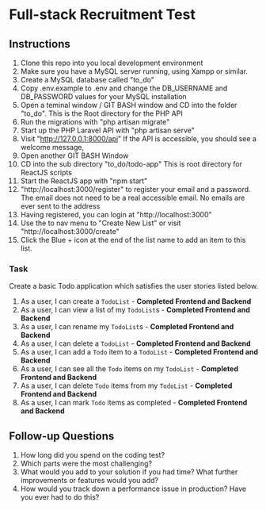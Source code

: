 # Full-stack Recruitment Test

## Instructions

1. Clone this repo into you local development environment
2. Make sure you have a MySQL server running, using Xampp or similar.
3. Create a MySQL database called "to_do"
4. Copy .env.example to .env and change the DB_USERNAME and DB_PASSWORD values for your MySQL installation
5. Open a teminal window / GIT BASH window and CD into the folder "to_do". This is the Root directory for the PHP API
6. Run the migrations with "php artisan migrate"
7. Start up the PHP Laravel API with "php artisan serve"
8. Visit "http://127.0.0.1:8000/api" If the API is accessible, you should see a welcome message,
9. Open another GIT BASH Window
10. CD into the sub directory "to_do/todo-app"    This is root directory for ReactJS scripts
11. Start the ReactJS app with "npm start"
12. "http://localhost:3000/register"  to register your email and a password.  The email does not need to be a real accessible email. No emails are ever sent to the address
13. Having registered, you can login at "http://localhost:3000"
14. Use the to nav menu to "Create New List" or visit "http://localhost:3000/create"
15. Click the Blue + icon at the end of the list name to add an item to this list.

### Task 
Create a basic Todo application which satisfies the user stories listed below.  

1. As a user, I can create a `TodoList`  - **Completed Frontend and Backend**
2. As a user, I can view a list of my `TodoList`s - **Completed Frontend and Backend**
3. As a user, I can rename my `TodoList`s - **Completed Frontend and Backend**
4. As a user, I can delete a `TodoList` - **Completed Frontend and Backend**
5. As a user, I can add a `Todo` item to a `TodoList` - **Completed Frontend and Backend**
6. As a user, I can see all the `Todo` items on my `TodoList` - **Completed Frontend and Backend**
7. As a user, I can delete `Todo` items from my `TodoList`  - **Completed Frontend and Backend**
8. As a user, I can mark `Todo` items as completed - **Completed Frontend and Backend**

## Follow-up Questions

1. How long did you spend on the coding test?
2. Which parts were the most challenging?
3. What would you add to your solution if you had time? What further improvements or features would you add?
4. How would you track down a performance issue in production? Have you ever had to do this?
